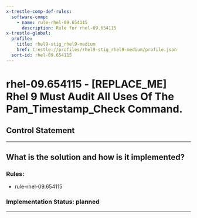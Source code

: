 ```yaml
---
x-trestle-comp-def-rules:
  software-comp:
    - name: rule-rhel-09.654115
      description: Rule for rhel-09.654115
x-trestle-global:
  profile:
    title: rhel9-stig_rhel9-medium
    href: trestle://profiles/rhel9-stig_rhel9-medium/profile.json
  sort-id: rhel-09.654115
---
```


# rhel-09.654115 - \[REPLACE_ME\] Rhel 9 Must Audit All Uses Of The Pam_Timestamp_Check Command.

## Control Statement

______________________________________________________________________

## What is the solution and how is it implemented?

<!-- For implementation status enter one of: implemented, partial, planned, alternative, not-applicable -->

<!-- Note that the list of rules under ### Rules: is read-only and changes will not be captured after assembly to JSON -->

<!-- Add control implementation description here for control: rhel-09.654115 -->

### Rules:

  - rule-rhel-09.654115

### Implementation Status: planned

______________________________________________________________________
